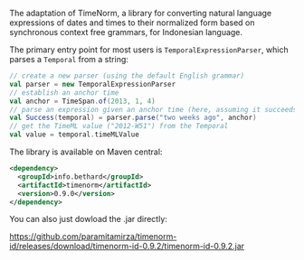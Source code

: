 The adaptation of TimeNorm, a library for converting natural language expressions of dates and times to their normalized form based on synchronous context free grammars, for Indonesian language.

The primary entry point for most users is `TemporalExpressionParser`, which
parses a `Temporal` from a string:

```scala
// create a new parser (using the default English grammar)
val parser = new TemporalExpressionParser
// establish an anchor time
val anchor = TimeSpan.of(2013, 1, 4)
// parse an expression given an anchor time (here, assuming it succeeds)
val Success(temporal) = parser.parse("two weeks ago", anchor)
// get the TimeML value ("2012-W51") from the Temporal
val value = temporal.timeMLValue
```

The library is available on Maven central:

```xml
<dependency>
  <groupId>info.bethard</groupId>
  <artifactId>timenorm</artifactId>
  <version>0.9.0</version>
</dependency>
```

You can also just dowload the .jar directly:

https://github.com/paramitamirza/timenorm-id/releases/download/timenorm-id-0.9.2/timenorm-id-0.9.2.jar
 
